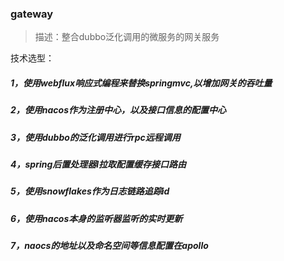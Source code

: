 ### gateway
>描述：整合dubbo泛化调用的微服务的网关服务

技术选型：
##### 1，使用webflux响应式编程来替换springmvc,以增加网关的吞吐量
##### 2，使用nacos作为注册中心，以及接口信息的配置中心
##### 3，使用dubbo的泛化调用进行rpc远程调用
##### 4，spring后置处理器l拉取配置缓存接口路由
##### 5，使用snowflakes作为日志链路追踪id
##### 6，使用nacos本身的监听器监听的实时更新
##### 7，naocs的地址以及命名空间等信息配置在apollo
